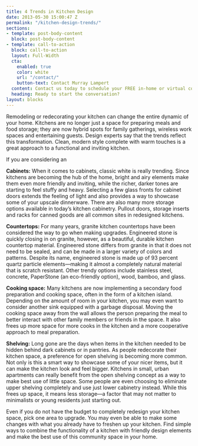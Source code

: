 ```yaml
---
title: 4 Trends in Kitchen Design
date: 2013-05-30 15:00:47 Z
permalink: "/kitchen-design-trends/"
sections:
- template: post-body-content
  block: post-body-content
- template: call-to-action
  block: call-to-action
  layout: Full-Width
  cta:
    enabled: true
    color: white
    url: "/contact/"
    button-text: Contact Murray Lampert
  content: Contact us today to schedule your FREE in-home or virtual consultation.
  heading: Ready to start the conversation?
layout: blocks
---
```


Remodeling or redecorating your kitchen can change the entire dynamic of your home. Kitchens are no longer just a space for preparing meals and food storage; they are now hybrid spots for family gatherings, wireless work spaces and entertaining guests. Design experts say that the trends reflect this transformation. Clean, modern style complete with warm touches is a great approach to a functional and inviting kitchen.

If you are considering an

<strong>Cabinets:</strong> When it comes to cabinets, classic white is really trending. Since kitchens are becoming the hub of the home, bright and airy elements make them even more friendly and inviting, while the richer, darker tones are starting to feel stuffy and heavy. Selecting a few glass fronts for cabinet doors extends the feeling of light and also provides a way to showcase some of your upscale dinnerware. There are also many more storage options available in today’s kitchen cabinetry. Pullout doors, storage inserts and racks for canned goods are all common sites in redesigned kitchens.

<strong>Countertops:</strong> For many years, granite kitchen countertops have been considered the way to go when making upgrades. Engineered stone is quickly closing in on granite, however, as a beautiful, durable kitchen countertop material. Engineered stone differs from granite in that it does not need to be sealed, and can be made in a larger variety of colors and patterns. Despite its name, engineered stone is made up of 93 percent quartz particle elements—making it almost a completely natural material that is scratch resistant. Other trendy options include stainless steel, concrete, PaperStone (an eco-friendly option), wood, bamboo, and glass.

<strong>Cooking space:</strong> Many kitchens are now implementing a secondary food preparation and cooking space, often in the form of a kitchen island. Depending on the amount of room in your kitchen, you may even want to consider another sink equipped with a garbage disposal. Moving the cooking space away from the wall allows the person preparing the meal to better interact with other family members or friends in the space. It also frees up more space for more cooks in the kitchen and a more cooperative approach to meal preparation.

<strong>Shelving:</strong> Long gone are the days when items in the kitchen needed to be hidden behind dark cabinets or in pantries. As people redecorate their kitchen space, a preference for open shelving is becoming more common. Not only is this a smart way to showcase some of your nicer items, but it can make the kitchen look and feel bigger. Kitchens in small, urban apartments can really benefit from the open shelving concept as a way to make best use of little space. Some people are even choosing to eliminate upper shelving completely and use just lower cabinetry instead. While this frees up space, it means less storage—a factor that may not matter to minimalists or young residents just starting out.

Even if you do not have the budget to completely redesign your kitchen space, pick one area to upgrade. You may even be able to make some changes with what you already have to freshen up your kitchen. Find simple ways to combine the functionality of a kitchen with friendly design elements and make the best use of this community space in your home.
